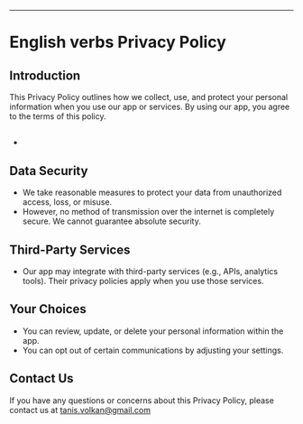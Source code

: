 
---

# English verbs Privacy Policy

## Introduction

This Privacy Policy outlines how we collect, use, and protect your personal information when you use our app or services. By using our app, you agree to the terms of this policy.

## 

- 

## Data Security

- We take reasonable measures to protect your data from unauthorized access, loss, or misuse.
- However, no method of transmission over the internet is completely secure. We cannot guarantee absolute security.

## Third-Party Services

- Our app may integrate with third-party services (e.g., APIs, analytics tools). Their privacy policies apply when you use those services.

## Your Choices

- You can review, update, or delete your personal information within the app.
- You can opt out of certain communications by adjusting your settings.

## Contact Us

If you have any questions or concerns about this Privacy Policy, please contact us at tanis.volkan@gmail.com